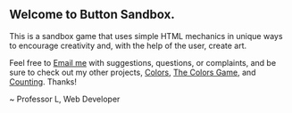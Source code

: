 ## Welcome to Button Sandbox.
This is a sandbox game that uses simple HTML mechanics in unique ways to encourage creativity and, with the help of the user, create art.

Feel free to [Email me](mailto:ProfessorLWebDev@gmail.com) with suggestions, questions, or complaints, and be sure to check out my other projects, [Colors](https://professor-l.github.io/colors/), [The Colors Game](https://professor-l.github.io/the-colors-game/), and [Counting](https://professor-l.github.io/counting/). Thanks!

~ Professor L, Web Developer
